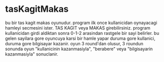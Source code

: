 # tasKagitMakas
bu bir tas kagit makas oyunudur.
program ilk once kullanicidan oynayacagi hamleyi secmesini ister.
TAS KAGIT veya MAKAS girebilirsiniz.
program kullanicidan girdi aldiktan sonra 0-1-2 arasindan rastgele bir sayi belirler.
bu gelen sayilara gore oyuncuya karsi bir hamle yapar
duruma gore kullanici, duruma gore bilgisayar kazanir.
oyun 3 round'dan olusur, 3 roundun sonunda oyun "kullanicinin kazanmasiyla", "berabere" veya "bilgisayarin kazanmasiyla" sonuclanir.

